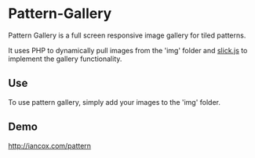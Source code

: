 Pattern-Gallery
===============

Pattern Gallery is a full screen responsive image gallery for tiled patterns.

It uses PHP to dynamically pull images from the 'img' folder and [slick.js](https://github.com/kenwheeler/slick/) to implement the gallery functionality.

## Use
To use pattern gallery, simply add your images to the 'img' folder.

## Demo
http://iancox.com/pattern
